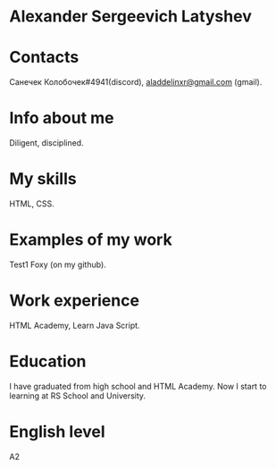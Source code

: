 Alexander Sergeevich Latyshev
===============================

Contacts
===============================================================
Санечек Колобочек#4941(discord), aladdelinxr@gmail.com (gmail).

Info about me
======================
Diligent, disciplined.

My skills
==========
HTML, CSS.

Examples of my work
==========================
Test1 Foxy (on my github).

Work experience
================================
HTML Academy, Learn Java Script.

Education
===========================================================
I have graduated from high school and HTML Academy.
Now I start to learning at RS School and University.

English level
=============
A2
